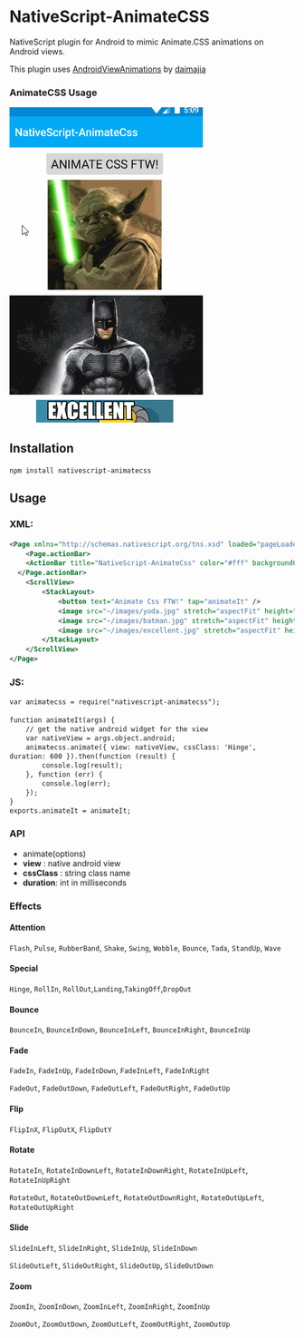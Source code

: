 # NativeScript-AnimateCSS 
NativeScript plugin for Android to mimic Animate.CSS animations on Android views.

This plugin uses [AndroidViewAnimations](https://github.com/daimajia/AndroidViewAnimations) by [daimajia](https://github.com/daimajia)

### AnimateCSS Usage 

![TwitterBang](screens/animateCss.gif)

## Installation
`npm install nativescript-animatecss`

## Usage

### XML:
```XML
<Page xmlns="http://schemas.nativescript.org/tns.xsd" loaded="pageLoaded">
    <Page.actionBar>
    <ActionBar title="NativeScript-AnimateCss" color="#fff" backgroundColor="#03A9F4" />
  </Page.actionBar>
    <ScrollView>
        <StackLayout>
            <button text="Animate Css FTW!" tap="animateIt" />
            <image src="~/images/yoda.jpg" stretch="aspectFit" height="200" tap="flashIt" />
            <image src="~/images/batman.jpg" stretch="aspectFit" height="200" tap="rotateIn" />
            <image src="~/images/excellent.jpg" stretch="aspectFit" height="200" tap="rubberBand" />
        </StackLayout> 
    </ScrollView>
</Page>
```

### JS:
```JS
var animatecss = require("nativescript-animatecss");

function animateIt(args) {
    // get the native android widget for the view
    var nativeView = args.object.android;
    animatecss.animate({ view: nativeView, cssClass: 'Hinge', duration: 600 }).then(function (result) {
        console.log(result);
    }, function (err) {
        console.log(err);
    });
}
exports.animateIt = animateIt;
```


### API

- animate(options) 
 - **view** : native android view
 - **cssClass** : string class name
 - **duration**: int in milliseconds

### Effects
#### Attention
`Flash`, `Pulse`, `RubberBand`, `Shake`, `Swing`, `Wobble`, `Bounce`, `Tada`, `StandUp`, `Wave`

#### Special
`Hinge`, `RollIn`, `RollOut`,`Landing`,`TakingOff`,`DropOut`

#### Bounce
`BounceIn`, `BounceInDown`, `BounceInLeft`, `BounceInRight`, `BounceInUp`

#### Fade
`FadeIn`, `FadeInUp`, `FadeInDown`, `FadeInLeft`, `FadeInRight`

`FadeOut`, `FadeOutDown`, `FadeOutLeft`, `FadeOutRight`, `FadeOutUp`

#### Flip
`FlipInX`, `FlipOutX`, `FlipOutY`

#### Rotate
`RotateIn`, `RotateInDownLeft`, `RotateInDownRight`, `RotateInUpLeft`, `RotateInUpRight`

`RotateOut`, `RotateOutDownLeft`, `RotateOutDownRight`, `RotateOutUpLeft`, `RotateOutUpRight`

#### Slide
`SlideInLeft`, `SlideInRight`, `SlideInUp`, `SlideInDown`

`SlideOutLeft`, `SlideOutRight`, `SlideOutUp`, `SlideOutDown`

#### Zoom
`ZoomIn`, `ZoomInDown`, `ZoomInLeft`, `ZoomInRight`, `ZoomInUp`

`ZoomOut`, `ZoomOutDown`, `ZoomOutLeft`, `ZoomOutRight`, `ZoomOutUp`